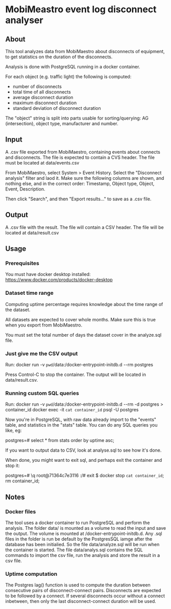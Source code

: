 # MobiMeastro event log disconnect analyser

## About
This tool analyzes data from MobiMaestro about disconnects of equipment,
to get statistics on the duration of the disconnects.

Analysis is done with PostgreSQL running in a docker container.

For each object (e.g. traffic light) the following is computed:

- number of disconnects
- total time of all disconnects
- average disconnect duration
- maximum disconnect duration
- standard deviation of disconnect duration

The "object" string is split into parts usable for sorting/querying:
AG (intersection), object type, manufacturer and number.

## Input
A .csv file exported from MobiMaestro, containing events about connects and disconnects.
The file is expected to contain a CVS header.
The file must be located at data/events.csv

From MobiMaestro, select System > Event History. Select the "Disconnect analysis" filter and laod it.
Make sure the following columns are shown, and nothing else, and in the correct order:
	Timestamp, Object type, Object, Event, Description.

Then click "Search", and then "Export results..." to save as a .csv file.

## Output
A .csv file with the result.
The file will contain a CSV header.
The file will be located at data/result.csv

## Usage

### Prerequisites
You must have docker desktop installed:
https://www.docker.com/products/docker-desktop

### Dataset time range
Computing uptime percentage requires knowledge about the time range of the dataset.

All datasets are expected to cover whole months. Make sure this is true when you export from MobiMaestro.

You must set the total number of days the dataset cover in the analyze.sql file.


### Just give me the CSV output
Run:
docker run -v `pwd`/data:/docker-entrypoint-initdb.d --rm postgres

Press Control-C to stop the container.
The output will be located in data/result.csv.


### Running custom SQL queries
Run:
docker run -v `pwd`/data:/docker-entrypoint-initdb.d --rm -d postgres > container_id
docker exec -it `cat container_id` psql -U postgres

Now you're in PostgreSQL, with raw data already import to the "events" table,
and statistics in the "stats" table. You can do any SQL queries you like, eg:

postgres=# select * from stats order by uptime asc;

If you want to output data to CSV, look at analyse.sql to see how it's done.

When done, you might want to exit sql, and perhaps exit the container and stop it:

postgres=# \q
root@71364c7e3116 :/# exit
$ docker stop `cat container_id`; rm container_id;

## Notes

### Docker files
The tool uses a docker container to run PostgreSQL and perform the analysis. 
The folder data/ is mounted as a volume to read the input and save the output.
The volume is mounted at /docker-entrypoint-initdb.d. Any .sql files in
the folder is run be default by the PostgresSQL iamge after the database
has been initialied. So the file data/analyze.sql will be run when the container
is started.
The file data/analys.sql contains the SQL commands to import the csv file, run
the analysis and store the result in a csv file.

### Uptime computation
The Postgres lag() function is used to compute the
duration between consecutive pairs of disconnect-connect pairs.
Disconnects are expected to be followed by a connect. If several disconnects
occur without a connect inbetween, then only the last disconnect-connect
duration will be used.
